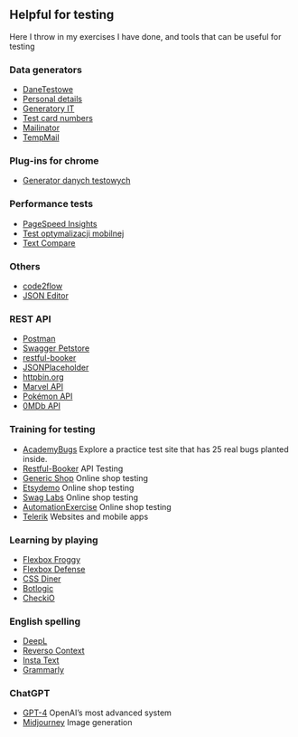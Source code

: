## Helpful for testing

Here I throw in my exercises I have done, and tools that can be useful for testing

### Data generators

- [DaneTestowe](https://danetestowe.pl/)
- [Personal details](https://devskiller.com/datafairy/#/person)
- [Generatory IT](http://generatory.it/)
- [Test card numbers](https://docs.adyen.com/development-resources/testing/test-card-numbers)
- [Mailinator](https://www.mailinator.com/)
- [TempMail](https://temp-mail.org/)

### Plug-ins for chrome

- [Generator danych testowych](https://chrome.google.com/webstore/detail/generator-danych-testowyc/emdnjmkfcjemifplhmbkjmelnckonggd?hl=pl)

### Performance tests

- [PageSpeed Insights](https://pagespeed.web.dev/)
- [Test optymalizacji mobilnej](https://search.google.com/test/mobile-friendly)
- [Text Compare](https://text-compare.com/)

### Others

- [code2flow](https://app.code2flow.com/)
- [JSON Editor](https://jsoneditoronline.org/)

### REST API

- [Postman](https://www.postman.com/)
- [Swagger Petstore](https://petstore.swagger.io/)
- [restful-booker](https://restful-booker.herokuapp.com/apidoc/index.html)
- [JSONPlaceholder](https://jsonplaceholder.typicode.com/)
- [httpbin.org](https://httpbin.org/)
- [Marvel API](https://developer.marvel.com/docs)
- [Pokémon API](https://pokeapi.co/)
- [0MDb API](https://www.omdbapi.com/)

### Training for testing

- [AcademyBugs](https://academybugs.com/find-bugs/) Explore a practice test site that has 25 real bugs planted inside.
- [Restful-Booker](https://restful-booker.herokuapp.com/) API Testing
- [Generic Shop](https://skleptest.pl/) Online shop testing
- [Etsydemo](https://etsydemo.knowband.com/en/) Online shop testing
- [Swag Labs](https://www.saucedemo.com/) Online shop testing
- [AutomationExercise](https://automationexercise.com/) Online shop testing
- [Telerik](https://www.telerik.com/support/demos) Websites and mobile apps

### Learning by playing

- [Flexbox Froggy](https://flexboxfroggy.com/)
- [Flexbox Defense](http://www.flexboxdefense.com/)
- [CSS Diner](https://flukeout.github.io/)
- [Botlogic](https://botlogic.us/)
- [CheckiO](https://checkio.org/)

### English spelling

- [DeepL](https://www.deepl.com/)
- [Reverso Context](https://context.reverso.net/)
- [Insta Text](https://instatext.io/)
- [Grammarly](https://www.grammarly.com/)

### ChatGPT

- [GPT-4](https://chat.openai.com/) OpenAI’s most advanced system
- [Midjourney](https://midjourney.com/) Image generation
